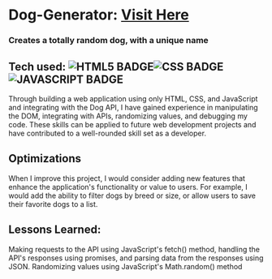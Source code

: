 ﻿# Dog-Generator: <a target="_blank" href="https://dog-generator-api.netlify.app">Visit Here</a>
 
### Creates a totally random dog, with a unique name 

## Tech used: ![HTML5 BADGE](https://img.shields.io/static/v1?label=|&message=HTML5&color=23555f&style=plastic&logo=html5)![CSS BADGE](https://img.shields.io/static/v1?label=|&message=CSS3&color=285f65&style=plastic&logo=css3)![JAVASCRIPT BADGE](https://img.shields.io/static/v1?label=|&message=JAVASCRIPT&color=3c7f5d&style=plastic&logo=javascript)


Through building a web application using only HTML, CSS, and JavaScript and integrating with the Dog API, I have gained experience in manipulating the DOM, integrating with APIs, randomizing values, and debugging my code. These skills can be applied to future web development projects and have contributed to a well-rounded skill set as a developer.

## Optimizations

When I  improve this project, I would consider adding new features that enhance the application's functionality or value to users. For example, I would add the ability to filter dogs by breed or size, or allow users to save their favorite dogs to a list.

## Lessons Learned:

Making requests to the API using JavaScript's fetch() method, handling the API's responses using promises, and parsing data from the responses using JSON.
Randomizing values using JavaScript's Math.random() method
